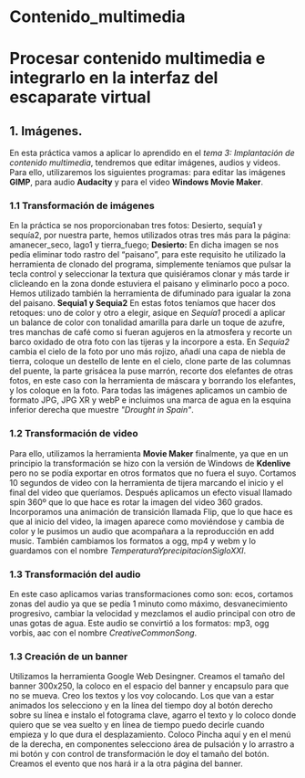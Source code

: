 # Contenido_multimedia

# Procesar contenido multimedia e integrarlo en la interfaz del escaparate virtual
## 1. Imágenes.
  En esta práctica vamos a aplicar lo aprendido en el *tema 3: Implantación de contenido multimedia*, tendremos que editar imágenes, audios y videos. Para ello, utilizaremos los siguientes programas: para editar las imágenes **GIMP**, para audio **Audacity** y para el video **Windows Movie Maker**.
### 1.1 Transformación de imágenes
  En la práctica se nos proporcionaban tres fotos: Desierto, sequía1 y sequía2, por nuestra parte, hemos utilizados otras tres más para la página: amanecer_seco, lago1 y tierra_fuego;
**Desierto:** En dicha imagen se nos pedía eliminar todo rastro del “paisano”, para este requisito he utilizado la herramienta de clonado del programa, simplemente teníamos que pulsar la tecla control y seleccionar la textura que quisiéramos clonar y más tarde ir clicleando en la zona donde estuviera el paisano y eliminarlo poco a poco. Hemos utilizado también la herramienta de difuminado para igualar la zona del paisano.
**Sequia1 y Sequia2** En estas fotos teníamos que  hacer dos retoques: uno de color y otro a elegir, asique en *Sequía1* procedí a aplicar un balance de color  con tonalidad amarilla para darle un toque de azufre, tres manchas de café como si fueran agujeros en la atmosfera y recorte un barco oxidado de otra foto con las tijeras y la incorpore a esta. En *Sequía2* cambia el cielo de la foto por uno más rojizo, añadí una capa de niebla de tierra,  coloque un destello de lente en el cielo, clone parte de las columnas del puente, la parte grisácea la puse marrón,  recorte dos elefantes de otras fotos, en este caso con la herramienta de máscara y borrando los elefantes, y los coloque en la foto.
  Para todas las imágenes aplicamos un cambio de formato JPG, JPG XR  y webP e incluimos una marca de agua en la esquina inferior derecha que muestre *"Drought in Spain"*.
### 1.2 Transformación de video
  Para ello, utilizamos la herramienta **Movie Maker** finalmente, ya que en un principio la transformación se hizo con la versión de Windows de **Kdenlive** pero no se podía exportar en otros formatos que no fuera el suyo.
  Cortamos 10 segundos de video con la herramienta de tijera marcando el inicio y el final del video que queríamos. Después aplicamos un efecto visual llamado spin 360º que lo que hace es rotar la imagen del video 360 grados. Incorporamos una animación de transición llamada Flip, que lo que hace es que al inicio del video, la imagen aparece como moviéndose y cambia de color y le pusimos un audio que acompañara a la reproducción en add music.
  También cambiamos los formatos a ogg, mp4 y webm y lo guardamos con el nombre *TemperaturaYprecipitacionSigloXXI*.
### 1.3 Transformación del audio
  En este caso aplicamos varias transformaciones como son: ecos, cortamos zonas del audio ya que se pedía 1 minuto como máximo, desvanecimiento progresivo, cambiar la velocidad y mezclamos el audio principal con otro de unas gotas de agua.
  Este audio se convirtió a los formatos: mp3, ogg vorbis, aac con el nombre *CreativeCommonSong*. 
### 1.3 Creación de un banner
  Utilizamos la herramienta Google Web Desingner. Creamos el tamaño del banner 300x250, la coloco en el espacio del banner y encapsulo para que no se mueva.
  Creo los textos y los voy colocando. Los que van a estar animados los selecciono y en la línea del tiempo doy al botón derecho sobre su línea e instalo el fotograma clave, agarro el texto y lo coloco donde quiero que se vea suelto y en línea de tiempo puedo decirle cuando empieza y lo que dura el desplazamiento.
  Coloco Pincha aquí y en el menú de la derecha, en componentes selecciono área de pulsación y lo arrastro a mi botón y con control de transformación le doy el tamaño del botón.
  Creamos el evento que nos hará ir a la otra página del banner.